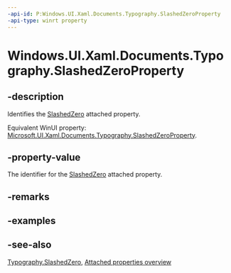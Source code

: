 ```yaml
---
-api-id: P:Windows.UI.Xaml.Documents.Typography.SlashedZeroProperty
-api-type: winrt property
---
```


<!-- Property syntax
public Windows.UI.Xaml.DependencyProperty SlashedZeroProperty { get; }
-->

# Windows.UI.Xaml.Documents.Typography.SlashedZeroProperty

## -description
Identifies the [SlashedZero](typography_slashedzero.md) attached property.

Equivalent WinUI property: [Microsoft.UI.Xaml.Documents.Typography.SlashedZeroProperty](/windows/winui/api/microsoft.ui.xaml.documents.typography.slashedzeroproperty).

## -property-value
The identifier for the [SlashedZero](typography_slashedzero.md) attached property.

## -remarks

## -examples

## -see-also

[Typography.SlashedZero](typography_slashedzero.md), [Attached properties overview](/windows/uwp/xaml-platform/attached-properties-overview)
